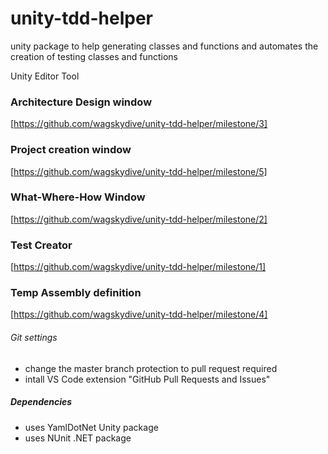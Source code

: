 # unity-tdd-helper
unity package to help generating classes and functions and automates the creation of testing classes and functions



Unity Editor Tool



### Architecture Design window   
[https://github.com/wagskydive/unity-tdd-helper/milestone/3]

### Project creation window
[https://github.com/wagskydive/unity-tdd-helper/milestone/5]

### What-Where-How Window
[https://github.com/wagskydive/unity-tdd-helper/milestone/2]

### Test Creator
[https://github.com/wagskydive/unity-tdd-helper/milestone/1]

### Temp Assembly definition
[https://github.com/wagskydive/unity-tdd-helper/milestone/4]

###### Git settings
* change the master branch protection to pull request required
* intall VS Code extension "GitHub Pull Requests and Issues"

##### Dependencies

* uses YamlDotNet Unity package
* uses NUnit .NET package
